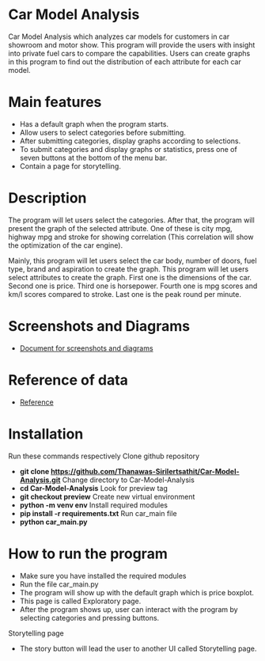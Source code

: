 # Car Model Analysis
Car Model Analysis which analyzes car models for customers in car showroom and motor show.
This program will provide the users with insight into private fuel cars to compare the capabilities.
Users can create graphs in this program to find out the distribution of each attribute for each car model.

# Main features
- Has a default graph when the program starts.
- Allow users to select categories before submitting.
- After submitting categories, display graphs according to selections.
- To submit categories and display graphs or statistics, press one of seven buttons at the bottom of the menu bar.
- Contain a page for storytelling.


# Description
  The program will let users select the categories. After that, the program will present the graph of the selected attribute. One of these is city mpg, highway mpg and stroke for showing correlation (This correlation will show the optimization of the car engine).

  Mainly, this program will let users select the car body, number of doors, fuel type, brand and aspiration to create the graph. This program will let users select attributes to create the graph. First one is the dimensions of the car. Second one is price. Third one is horsepower. Fourth one is mpg scores and km/l scores compared to stroke. Last one is the peak round per minute.

# Screenshots and Diagrams
- [Document for screenshots and diagrams](https://docs.google.com/document/d/156f1vVpa-ThG6n808GfuVLRIFvJYINe_oeZpa_gHZdg/edit?usp=sharing)

# Reference of data
- [Reference](https://www.kaggle.com/datasets/goyalshalini93/car-data)

# Installation
Run these commands respectively
Clone github repository <br />
- **git clone https://github.com/Thanawas-Sirilertsathit/Car-Model-Analysis.git**
Change directory to Car-Model-Analysis <br />
- **cd Car-Model-Analysis**
Look for preview tag <br />
- **git checkout preview**
Create new virtual environment <br />
- **python -m venv env**
Install required modules <br />
- **pip install -r requirements.txt**
Run car_main file <br />
- **python car_main.py**

# How to run the program
- Make sure you have installed the required modules
- Run the file car_main.py
- The program will show up with the default graph which is price boxplot.
- This page is called Exploratory page.
- After the program shows up, user can interact with the program by selecting categories and pressing buttons.

Storytelling page
- The story button will lead the user to another UI called Storytelling page.  

